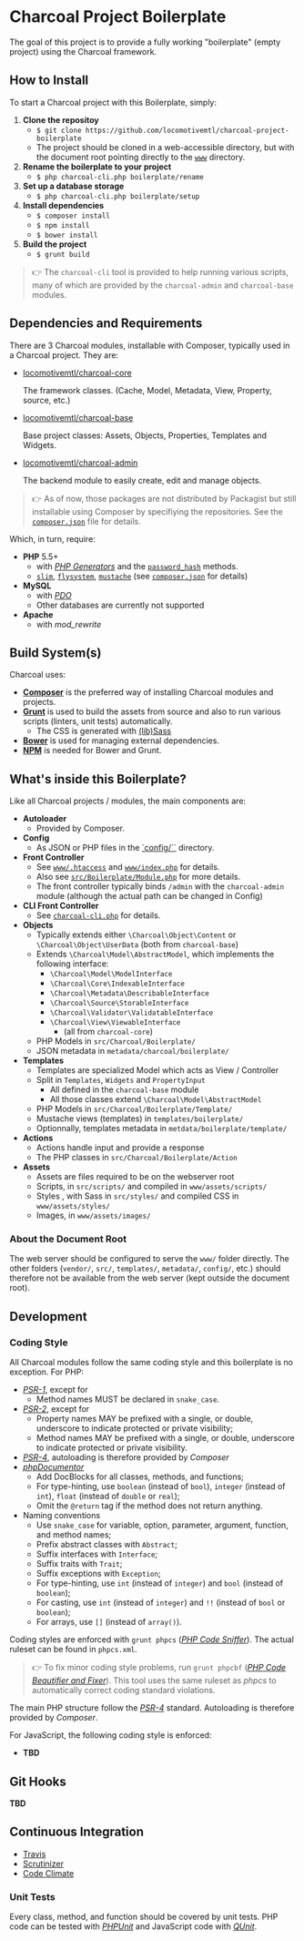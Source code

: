 Charcoal Project Boilerplate
============================

The goal of this project is to provide a fully working "boilerplate" (empty project) using the Charcoal framework.

## How to Install

To start a Charcoal project with this Boilerplate, simply:

1. **Clone the repositoy**
   - `$ git clone https://github.com/locomotivemtl/charcoal-project-boilerplate`
   - The project should be cloned in a web-accessible directory, but with the document root pointing directly to the [`www`](www/) directory.
2. **Rename the boilerplate to your project**
   - `$ php charcoal-cli.php boilerplate/rename`
3. **Set up a database storage**
   - `$ php charcoal-cli.php boilerplate/setup`
4. **Install dependencies**
   - `$ composer install`
   - `$ npm install`
   - `$ bower install`
5. **Build the project**
   - `$ grunt build`

> 👉 The `charcoal-cli` tool is provided to help running various scripts, many of which are provided by the `charcoal-admin` and `charcoal-base` modules.

## Dependencies and Requirements

There are 3 Charcoal modules, installable with Composer, typically used in a Charcoal project. They are:

- [locomotivemtl/charcoal-core](https://github.com/locomotivemtl/charcoal-core)

  The framework classes. (Cache, Model, Metadata, View, Property, source, etc.)
- [locomotivemtl/charcoal-base](https://github.com/locomotivemtl/charcoal-base)

  Base project classes: Assets, Objects, Properties, Templates and Widgets.
- [locomotivemtl/charcoal-admin](https://github.com/locomotivemtl/charcoal-admin)

  The backend module to easily create, edit and manage objects.

> 👉 As of now, those packages are not distributed by Packagist but still installable using Composer by specifiying the repositories. See the [`composer.json`](composer.json) file for details.

Which, in turn, require:

- **PHP** 5.5+
  - with [_PHP Generators_](http://php.net/generators) and the [`password_hash`](http://php.net/password-hash) methods.
  - [`slim`](http://www.slimframework.com/), [`flysystem`](http://flysystem.thephpleague.com/), [`mustache`](https://github.com/bobthecow/mustache.php) (see [`composer.json`](composer.json) for details)
- **MySQL**
  - with [_PDO_](http://php.net/pdo)
  - Other databases are currently not supported
- **Apache**
  - with _mod_rewrite_

## Build System(s)

Charcoal uses:

- [**Composer**](http://getcomposer.org/) is the preferred way of installing Charcoal modules and projects.
- [**Grunt**](http://gruntjs.com/) is used to build the assets from source and also to run various scripts (linters, unit tests) automatically.
  - The CSS is generated with [(lib)Sass](http://sass-lang.com/libsass)
- [**Bower**](http://bower.io/) is used for managing external dependencies.
- [**NPM**](https://npmjs.com/) is needed for Bower and Grunt.

## What's inside this Boilerplate?

Like all Charcoal projects / modules, the main components are:
- **Autoloader**
  - Provided by Composer.
- **Config**
  - As JSON or PHP files in the [`config/``](config/) directory.
- **Front Controller**
  - See [`www/.htaccess`](www/.htaccess) and [`www/index.php`](www/index.php) for details.
  - Also see [`src/Boilerplate/Module.php`](src/Boilerplate/Module.php) for more details.
  - The front controller typically binds `/admin` with the `charcoal-admin` module (although the actual path can be changed in Config)
- **CLI Front Controller**
  - See [`charcoal-cli.php`](charcoal-cli.php) for details.
- **Objects**
  - Typically extends either `\Charcoal\Object\Content` or `\Charcoal\Object\UserData` (both from `charcoal-base`)
  - Extends `\Charcoal\Model\AbstractModel`, which implements the following interface:
      - `\Charcoal\Model\ModelInterface`
      - `\Charcoal\Core\IndexableInterface`
      - `\Charcoal\Metadata\DescribableInterface`
      - `\Charcoal\Source\StorableInterface`
      - `\Charcoal\Validator\ValidatableInterface`
      - `\Charcoal\View\ViewableInterface`
        - (all from `charcoal-core`)
  - PHP Models in `src/Charcoal/Boilerplate/`
  - JSON metadata in `metadata/charcoal/boilerplate/`
- **Templates**
  - Templates are specialized Model which acts as View / Controller
  - Split in `Templates`, `Widgets` and `PropertyInput`
    - All defined in the `charcoal-base` module
    - All those classes extend `\Charcoal\Model\AbstractModel`
  - PHP Models in `src/Charcoal/Boilerplate/Template/`
  - Mustache views (templates) in `templates/boilerplate/`
  - Optionnally, templates metadata in `metdata/boilerplate/template/`
- **Actions**
  - Actions handle input and provide a response
  - The PHP classes in `src/Charcoal/Boilerplate/Action`
- **Assets**
  - Assets are files required to be on the webserver root
  - Scripts, in `src/scripts/` and compiled in `www/assets/scripts/`
  - Styles , with Sass in `src/styles/` and compiled CSS in `www/assets/styles/`
  - Images, in `www/assets/images/`

### About the Document Root

The web server should be configured to serve the `www/` folder directly. The other folders (`vendor/`, `src/`, `templates/`, `metadata/`, `config/`, etc.) should therefore not be available from the web server (kept outside the document root).

## Development

### Coding Style

All Charcoal modules follow the same coding style and this boilerplate is no exception. For PHP:

- [_PSR-1_](https://github.com/php-fig/fig-standards/blob/master/accepted/PSR-1-basic-coding-standard.md), except for
  - Method names MUST be declared in `snake_case`.
- [_PSR-2_](https://github.com/php-fig/fig-standards/blob/master/accepted/PSR-2-coding-style-guide.md), except for
  - Property names MAY be prefixed with a single, or double, underscore to indicate protected or private visibility;
  - Method names MAY be prefixed with a single, or double, underscore to indicate protected or private visibility.
- [_PSR-4_](https://github.com/php-fig/fig-standards/blob/master/accepted/PSR-4-autoloader.md), autoloading is therefore provided by _Composer_
- [_phpDocumentor_](http://phpdoc.org/)
  - Add DocBlocks for all classes, methods, and functions;
  - For type-hinting, use `boolean` (instead of `bool`), `integer` (instead of `int`), `float` (instead of `double` or `real`);
  - Omit the `@return` tag if the method does not return anything.
- Naming conventions
  - Use `snake_case` for variable, option, parameter, argument, function, and method names;
  - Prefix abstract classes with `Abstract`;
  - Suffix interfaces with `Interface`;
  - Suffix traits with `Trait`;
  - Suffix exceptions with `Exception`;
  - For type-hinting, use `int` (instead of `integer`) and `bool` (instead of `boolean`);
  - For casting, use `int` (instead of `integer`) and `!!` (instead of `bool` or `boolean`);
  - For arrays, use `[]` (instead of `array()`).

Coding styles are  enforced with `grunt phpcs` ([_PHP Code Sniffer_](https://github.com/squizlabs/PHP_CodeSniffer)). The actual ruleset can be found in `phpcs.xml`.

> 👉 To fix minor coding style problems, run `grunt phpcbf` ([_PHP Code Beautifier and Fixer_](https://github.com/squizlabs/PHP_CodeSniffer)). This tool uses the same ruleset as *phpcs* to automatically correct coding standard violations.

The main PHP structure follow the [_PSR-4_](https://github.com/php-fig/fig-standards/blob/master/accepted/PSR-4-autoloader.md) standard. Autoloading is therefore provided by _Composer_.

For JavaScript, the following coding style is enforced:

- **TBD**

## Git Hooks

**TBD**

## Continuous Integration

- [Travis](https://travis-ci.org/)
- [Scrutinizer](https://scrutinizer-ci.com/)
- [Code Climate](https://codeclimate.com/)

### Unit Tests

Every class, method, and function should be covered by unit tests. PHP code can be tested with [_PHPUnit_](https://phpunit.de/) and JavaScript code with [_QUnit_](https://qunitjs.com/).
